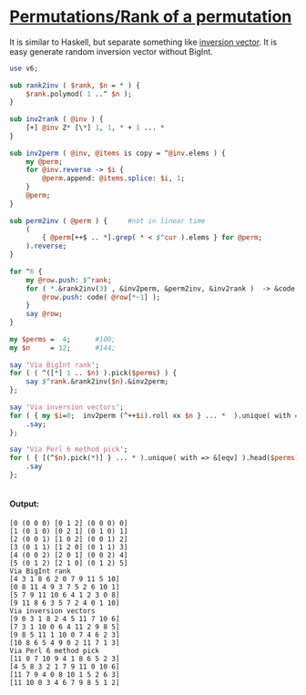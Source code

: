 [1]: https://rosettacode.org/wiki/Permutations/Rank_of_a_permutation

# [Permutations/Rank of a permutation][1]

It is similar to Haskell, but separate something like [inversion vector](https://en.wikipedia.org/wiki/Inversion_(discrete_mathematics)).
It is easy generate random inversion vector without BigInt.

```perl
use v6;
 
sub rank2inv ( $rank, $n = * ) {
    $rank.polymod( 1 ..^ $n );
}
 
sub inv2rank ( @inv ) {
    [+] @inv Z* [\*] 1, 1, * + 1 ... * 
}
 
sub inv2perm ( @inv, @items is copy = ^@inv.elems ) {
    my @perm;
    for @inv.reverse -> $i {
        @perm.append: @items.splice: $i, 1;
    }
    @perm;
}
 
sub perm2inv ( @perm ) {     #not in linear time 
    (
        { @perm[++$ .. *].grep( * < $^cur ).elems } for @perm;  
    ).reverse;
}    
 
for ^6 {
    my @row.push: $^rank;
    for ( *.&rank2inv(3) , &inv2perm, &perm2inv, &inv2rank )  -> &code {
        @row.push: code( @row[*-1] );
    }
    say @row;
}
 
my $perms =  4;      #100;
my $n     = 12;      #144;
 
say 'Via BigInt rank';
for ( ( ^([*] 1 .. $n) ).pick($perms) ) {
    say $^rank.&rank2inv($n).&inv2perm; 
};
 
say 'Via inversion vectors';
for ( { my $i=0;  inv2perm (^++$i).roll xx $n } ... *  ).unique( with => &[eqv] ).[^$perms] {
    .say;
};
 
say 'Via Perl 6 method pick';
for ( { [(^$n).pick(*)] } ... * ).unique( with => &[eqv] ).head($perms) {
    .say
};
 
```

#### Output:
```
[0 (0 0 0) [0 1 2] (0 0 0) 0]
[1 (0 1 0) [0 2 1] (0 1 0) 1]
[2 (0 0 1) [1 0 2] (0 0 1) 2]
[3 (0 1 1) [1 2 0] (0 1 1) 3]
[4 (0 0 2) [2 0 1] (0 0 2) 4]
[5 (0 1 2) [2 1 0] (0 1 2) 5]
Via BigInt rank
[4 3 1 8 6 2 0 7 9 11 5 10]
[0 8 11 4 9 3 7 5 2 6 10 1]
[5 7 9 11 10 6 4 1 2 3 0 8]
[9 11 8 6 3 5 7 2 4 0 1 10]
Via inversion vectors
[9 0 3 1 8 2 4 5 11 7 10 6]
[7 3 1 10 0 6 4 11 2 9 8 5]
[9 8 5 11 1 10 0 7 4 6 2 3]
[10 8 6 5 4 9 0 2 11 7 1 3]
Via Perl 6 method pick
[11 0 7 10 9 4 1 8 6 5 2 3]
[4 5 8 3 2 1 7 9 11 0 10 6]
[11 7 9 4 0 8 10 1 5 2 6 3]
[11 10 0 3 4 6 7 9 8 5 1 2]
```